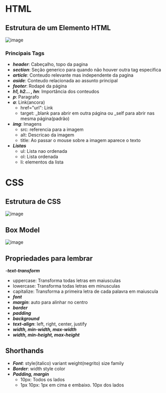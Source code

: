 # HTML

## Estrutura de um Elemento HTML
![image](https://user-images.githubusercontent.com/93055242/172255919-bc8d9d9a-8783-4a01-a7b2-4b2a5d9888a2.png)

### Principais Tags

- ***header***: Cabeçalho, topo da pagina
- ***section***: Seção generico para quando não houver outra tag especifica
- ***article***: Conteudo relevante mas independente da pagina
- ***aside***: Conteudo relacionada ao assunto principal
- ***footer***: Rodapé da página
- ***h1, h2... , hn***: Importância dos conteudos
- ***p***: Paragrafo
- ***a***: Link(ancora)
  - href="url": Link
  - target: _blank para abrir em outra página ou _self para abrir nas mesma página(padrão)
- ***img***: Imagens
  - src: referencia para a imagem
  - alt: Descricao da imagem 
  - title: Ao passar o mouse sobre a imagem aparece o texto
- ***Listas***
  - ul: Lista nao ordenada
  - ol: Lista ordenada
  - li: elementos da lista

# CSS

## Estrutura de CSS
![image](https://user-images.githubusercontent.com/93055242/172260903-128bfbf9-a3b4-474e-860b-93aaeec06cee.png)

 ## Box Model
 ![image](https://user-images.githubusercontent.com/93055242/172261392-f7ade5da-2a9b-46ae-8994-dc110b97b568.png)

## Propriedades para lembrar
-***text-transform***
  - uppercase: Transforma todas letras em maiusculas
  - lowercase: Transforma todas letras em minusculas
  - capitalize: Transforma a primeira letra de cada palavra em maiuscula
 - ***font***
 - ***margin***: auto para alinhar no centro
 - ***border***
 - ***padding***
 - ***background***
 - ***text-align***: left, right, center, justify
 - ***width, min-width, max-width***
 - ***width, min-height, max-height***


## Shorthands

- ***Font***: style(italico) variant weight(negrito) size family
- ***Border***: width style color
- ***Padding, margin***
  - 10px: Todos os lados
  - 1px 10px: 1px em cima e embaixo. 10px dos lados 
